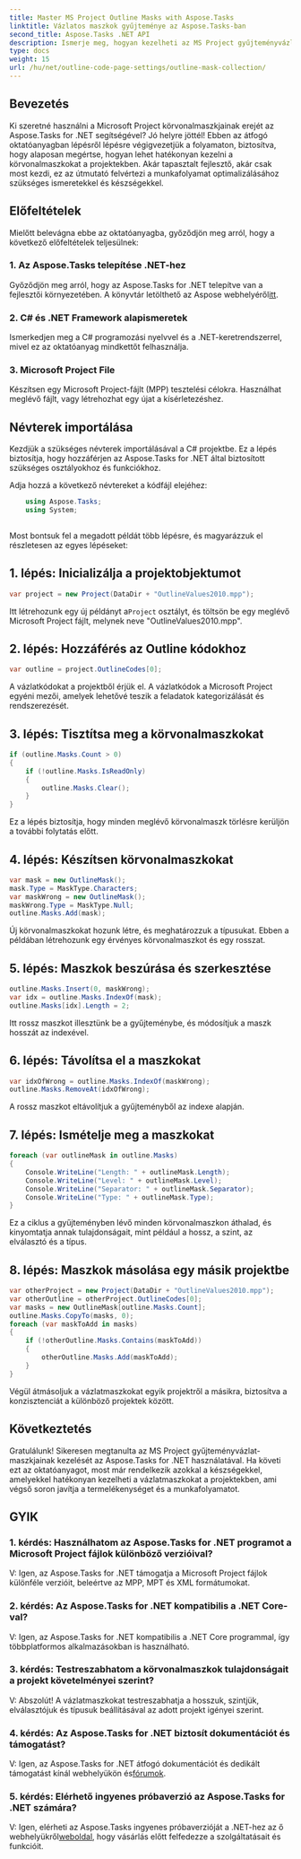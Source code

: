 ```yaml
---
title: Master MS Project Outline Masks with Aspose.Tasks
linktitle: Vázlatos maszkok gyűjteménye az Aspose.Tasks-ban
second_title: Aspose.Tasks .NET API
description: Ismerje meg, hogyan kezelheti az MS Project gyűjteményvázlat-maszkjait az Aspose.Tasks for .NET használatával. Növelje a termelékenységet ezzel az átfogó oktatóanyaggal.
type: docs
weight: 15
url: /hu/net/outline-code-page-settings/outline-mask-collection/
---
```

## Bevezetés
Ki szeretné használni a Microsoft Project körvonalmaszkjainak erejét az Aspose.Tasks for .NET segítségével? Jó helyre jöttél! Ebben az átfogó oktatóanyagban lépésről lépésre végigvezetjük a folyamaton, biztosítva, hogy alaposan megértse, hogyan lehet hatékonyan kezelni a körvonalmaszkokat a projektekben. Akár tapasztalt fejlesztő, akár csak most kezdi, ez az útmutató felvértezi a munkafolyamat optimalizálásához szükséges ismeretekkel és készségekkel.
## Előfeltételek
Mielőtt belevágna ebbe az oktatóanyagba, győződjön meg arról, hogy a következő előfeltételek teljesülnek:
### 1. Az Aspose.Tasks telepítése .NET-hez
 Győződjön meg arról, hogy az Aspose.Tasks for .NET telepítve van a fejlesztői környezetében. A könyvtár letölthető az Aspose webhelyéről[itt](https://releases.aspose.com/tasks/net/).
### 2. C# és .NET Framework alapismeretek
Ismerkedjen meg a C# programozási nyelvvel és a .NET-keretrendszerrel, mivel ez az oktatóanyag mindkettőt felhasználja.
### 3. Microsoft Project File
Készítsen egy Microsoft Project-fájlt (MPP) tesztelési célokra. Használhat meglévő fájlt, vagy létrehozhat egy újat a kísérletezéshez.
## Névterek importálása
Kezdjük a szükséges névterek importálásával a C# projektbe. Ez a lépés biztosítja, hogy hozzáférjen az Aspose.Tasks for .NET által biztosított szükséges osztályokhoz és funkciókhoz.

Adja hozzá a következő névtereket a kódfájl elejéhez:
```csharp
    using Aspose.Tasks;
    using System;
    
```
Most bontsuk fel a megadott példát több lépésre, és magyarázzuk el részletesen az egyes lépéseket:
## 1. lépés: Inicializálja a projektobjektumot
```csharp
var project = new Project(DataDir + "OutlineValues2010.mpp");
```
 Itt létrehozunk egy új példányt a`Project` osztályt, és töltsön be egy meglévő Microsoft Project fájlt, melynek neve "OutlineValues2010.mpp".
## 2. lépés: Hozzáférés az Outline kódokhoz
```csharp
var outline = project.OutlineCodes[0];
```
A vázlatkódokat a projektből érjük el. A vázlatkódok a Microsoft Project egyéni mezői, amelyek lehetővé teszik a feladatok kategorizálását és rendszerezését.
## 3. lépés: Tisztítsa meg a körvonalmaszkokat
```csharp
if (outline.Masks.Count > 0)
{
    if (!outline.Masks.IsReadOnly)
    {
        outline.Masks.Clear();
    }
}
```
Ez a lépés biztosítja, hogy minden meglévő körvonalmaszk törlésre kerüljön a további folytatás előtt.
## 4. lépés: Készítsen körvonalmaszkokat
```csharp
var mask = new OutlineMask();
mask.Type = MaskType.Characters;
var maskWrong = new OutlineMask();
maskWrong.Type = MaskType.Null;
outline.Masks.Add(mask);
```
Új körvonalmaszkokat hozunk létre, és meghatározzuk a típusukat. Ebben a példában létrehozunk egy érvényes körvonalmaszkot és egy rosszat.
## 5. lépés: Maszkok beszúrása és szerkesztése
```csharp
outline.Masks.Insert(0, maskWrong);
var idx = outline.Masks.IndexOf(mask);
outline.Masks[idx].Length = 2;
```
Itt rossz maszkot illesztünk be a gyűjteménybe, és módosítjuk a maszk hosszát az indexével.
## 6. lépés: Távolítsa el a maszkokat
```csharp
var idxOfWrong = outline.Masks.IndexOf(maskWrong);
outline.Masks.RemoveAt(idxOfWrong);
```
A rossz maszkot eltávolítjuk a gyűjteményből az indexe alapján.
## 7. lépés: Ismételje meg a maszkokat
```csharp
foreach (var outlineMask in outline.Masks)
{
    Console.WriteLine("Length: " + outlineMask.Length);
    Console.WriteLine("Level: " + outlineMask.Level);
    Console.WriteLine("Separator: " + outlineMask.Separator);
    Console.WriteLine("Type: " + outlineMask.Type);
}
```
Ez a ciklus a gyűjteményben lévő minden körvonalmaszkon áthalad, és kinyomtatja annak tulajdonságait, mint például a hossz, a szint, az elválasztó és a típus.
## 8. lépés: Maszkok másolása egy másik projektbe
```csharp
var otherProject = new Project(DataDir + "OutlineValues2010.mpp");
var otherOutline = otherProject.OutlineCodes[0];
var masks = new OutlineMask[outline.Masks.Count];
outline.Masks.CopyTo(masks, 0);
foreach (var maskToAdd in masks)
{
    if (!otherOutline.Masks.Contains(maskToAdd))
    {
        otherOutline.Masks.Add(maskToAdd);
    }
}
```
Végül átmásoljuk a vázlatmaszkokat egyik projektről a másikra, biztosítva a konzisztenciát a különböző projektek között.
## Következtetés
Gratulálunk! Sikeresen megtanulta az MS Project gyűjteményvázlat-maszkjainak kezelését az Aspose.Tasks for .NET használatával. Ha követi ezt az oktatóanyagot, most már rendelkezik azokkal a készségekkel, amelyekkel hatékonyan kezelheti a vázlatmaszkokat a projektekben, ami végső soron javítja a termelékenységet és a munkafolyamatot.
## GYIK
### 1. kérdés: Használhatom az Aspose.Tasks for .NET programot a Microsoft Project fájlok különböző verzióival?
V: Igen, az Aspose.Tasks for .NET támogatja a Microsoft Project fájlok különféle verzióit, beleértve az MPP, MPT és XML formátumokat.
### 2. kérdés: Az Aspose.Tasks for .NET kompatibilis a .NET Core-val?
V: Igen, az Aspose.Tasks for .NET kompatibilis a .NET Core programmal, így többplatformos alkalmazásokban is használható.
### 3. kérdés: Testreszabhatom a körvonalmaszkok tulajdonságait a projekt követelményei szerint?
V: Abszolút! A vázlatmaszkokat testreszabhatja a hosszuk, szintjük, elválasztójuk és típusuk beállításával az adott projekt igényei szerint.
### 4. kérdés: Az Aspose.Tasks for .NET biztosít dokumentációt és támogatást?
V: Igen, az Aspose.Tasks for .NET átfogó dokumentációt és dedikált támogatást kínál webhelyükön és[fórumok](https://forum.aspose.com/c/tasks/15).
### 5. kérdés: Elérhető ingyenes próbaverzió az Aspose.Tasks for .NET számára?
 V: Igen, elérheti az Aspose.Tasks ingyenes próbaverzióját a .NET-hez az ő webhelyükről[weboldal](https://releases.aspose.com/tasks/net/), hogy vásárlás előtt felfedezze a szolgáltatásait és funkcióit.